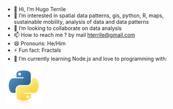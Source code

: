 - 👋 Hi, I’m Hugo Terrile
- 👀 I’m interested in spatial data patterns, gis, python, R, maps, sustainable mobility, analysis of data and 
data patterns
- 💞️ I’m looking to collaborate on data analysis
- 📫 How to reach me ? by mail hterrile@gmail.com
- 😄 Pronouns: He/Him
- ⚡ Fun fact: Fractals
- 🌱 I’m currently learning Node.js and love to programming with:

<a href="https://www.python.org" rel="nofollow"> <img src="https://raw.githubusercontent.com/devicons/devicon/master/icons/python/python-original.svg" alt="python" width="100" height="100" style="max-width: 100%;"> </a>

<!---
<a href="https://www.w3.org/html/" rel="nofollow"> <img src="https://raw.githubusercontent.com/devicons/devicon/master/icons/html5/html5-original-wordmark.svg" alt="html5" width="100" height="100" style="max-width: 100%;"> </a>
hterril/hterril is a ✨ special ✨ repository because its `README.md` (this file) appears on your GitHub profile.
You can click the Preview link to take a look at your changes.
--->
